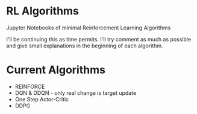 # RL Algorithms
Jupyter Notebooks of minimal Reinforcement Learning Algorithms

I'll be continuing this as time permits. I'll try comment as much as possible and give small explanations in the beginning of each algorithm. 

# Current Algorithms
- REINFORCE
- DQN & DDQN - only real change is target update
- One Step Actor-Critic
- DDPG